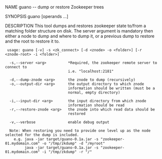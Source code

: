 NAME
     guano -- dump or restore Zookeeper trees

SYNOPSIS
     guano [operands ...]

DESCRIPTION
     This tool dumps and restores zookeeper state to/from a matching folder structure on disk.
     The server argument is mandatory then either a node to dump and where to dump it,
     or a previous dump to restore and the root to restore it to.

     usage: guano [-v] -s <zk_connect> [-d <znode> -o <folder>] [-r <znode-root> -i <folder>]

      -s,--server <arg>          *Required, the zookeeper remote server to connect to
                                 i.e. "localhost:2181"
                                 
      -d,--dump-znode <arg>      the znode to dump (recursively)
      -o,--output-dir <arg>      the output directory to which znode
                                 information should be written (must be a
                                 normal, empty directory)
                                 
      -i,--input-dir <arg>       the input directory from which znode
                                 information should be read
      -r,--restore-znode <arg>   the znode into which read data should be
                                 restored

      -v,--verbose               enable debug output

      Note: When restoring you need to provide one level up as the node selected for the dump is included.
        e.g. java -jar target/guano-0.1a.jar -s "zookeeper-01.mydomain.com" -o "/tmp/zkdump" -d "/myroot"
             java -jar target/guano-0.1a.jar -s "zookeeper-01.mydomain.com" -i "/tmp/zkdump" -r "/"

